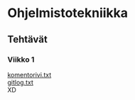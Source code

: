 # Ohjelmistotekniikka
## Tehtävät
### Viikko 1
[komentorivi.txt](laskarit/viikko1/komentorivi.txt)  
[gitlog.txt](laskarit/viikko1/gitlog.txt)  
XD
